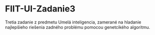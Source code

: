 # FIIT-UI-Zadanie3
Tretia zadanie z predmetu Umelá inteligencia, zamerané na hladanie najlepšieho riešenia zadného problému pomocou genetcikého algoritmu.
